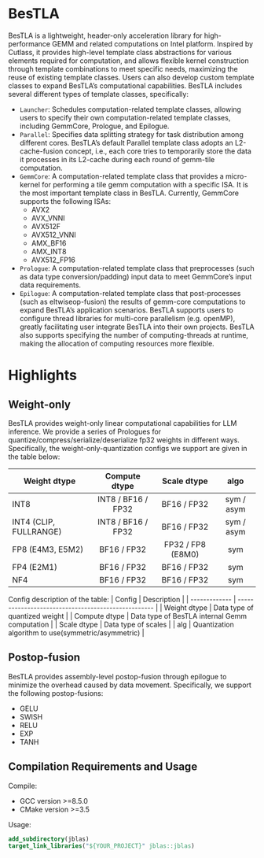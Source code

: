 # BesTLA
BesTLA is a lightweight, header-only acceleration library for high-performance GEMM and related computations on Intel platform. Inspired by Cutlass, it provides high-level template class abstractions for various elements required for computation, and allows flexible kernel construction through template combinations to meet specific needs, maximizing the reuse of existing template classes. Users can also develop custom template classes to expand BesTLA’s computational capabilities. BesTLA includes several different types of template classes, specifically:

- `Launcher`: Schedules computation-related template classes, allowing users to specify their own computation-related template classes, including GemmCore, Prologue, and Epilogue.
- `Parallel`: Specifies data splitting strategy for task distribution among different cores. BesTLA’s default Parallel template class adopts an L2-cache-fusion concept, i.e., each core tries to temporarily store the data it processes in its L2-cache during each round of gemm-tile computation.
- `GemmCore`: A computation-related template class that provides a micro-kernel for performing a tile gemm computation with a specific ISA. It is the most important template class in BesTLA. Currently, GemmCore supports the following ISAs:
   - AVX2
   - AVX_VNNI
   - AVX512F
   - AVX512_VNNI
   - AMX_BF16
   - AMX_INT8
   - AVX512_FP16
- `Prologue`: A computation-related template class that preprocesses (such as data type conversion/padding) input data to meet GemmCore’s input data requirements.
- `Epilogue`: A computation-related template class that post-processes (such as eltwiseop-fusion) the results of gemm-core computations to expand BesTLA’s application scenarios.
BesTLA supports users to configure thread libraries for multi-core parallelism (e.g. openMP), greatly facilitating user integrate BesTLA into their own projects. BesTLA also supports specifying the number of computing-threads at runtime, making the allocation of computing resources more flexible.

# Highlights 
## Weight-only 
BesTLA provides weight-only linear computational capabilities for LLM inference. We provide a series of Prologues for quantize/compress/serialize/deserialize fp32 weights in different ways. Specifically, the weight-only-quantization configs we support are given in the table below: 

| Weight dtype           |   Compute dtype    |    Scale dtype    |    algo    |
| ---------------------- | :----------------: | :---------------: | :--------: |
| INT8                   | INT8 / BF16 / FP32 |    BF16 / FP32    | sym / asym |
| INT4 (CLIP, FULLRANGE) | INT8 / BF16 / FP32 |    BF16 / FP32    | sym / asym |
| FP8 (E4M3, E5M2)       |    BF16 / FP32     | FP32 / FP8 (E8M0) |    sym     |
| FP4 (E2M1)             |    BF16 / FP32     |    BF16 / FP32    |    sym     |
| NF4                    |    BF16 / FP32     |    BF16 / FP32    |    sym     |

Config description of the table:
| Config        | Description                                         |
| ------------- | --------------------------------------------------- |
| Weight dtype  | Data type of quantized weight                       |
| Compute dtype | Data type of BesTLA internal Gemm computation       |
| Scale dtype   | Data type of scales                                 |
| alg           | Quantization algorithm to use(symmetric/asymmetric) |


## Postop-fusion 
BesTLA provides assembly-level postop-fusion through epilogue to minimize the overhead caused by data movement. Specifically, we support the following postop-fusions:

- GELU
- SWISH
- RELU
- EXP
- TANH
## Compilation Requirements and Usage
Compile: 

- GCC version >=8.5.0 
- CMake version >=3.5

Usage:
```cmake
add_subdirectory(jblas)
target_link_libraries("${YOUR_PROJECT}" jblas::jblas)
```
